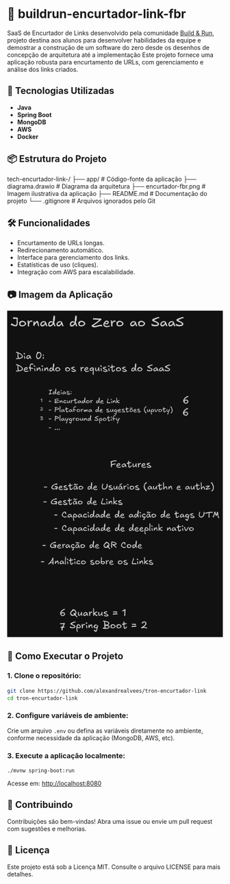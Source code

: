# 🔗 buildrun-encurtador-link-fbr

SaaS de Encurtador de Links desenvolvido pela comunidade [Build & Run](https://github.com/buildrun-tech), projeto destina aos alunos para desenvolver habilidades da equipe e demostrar a construção de um software do zero desde os desenhos de concepção de arquitetura até a implementação
Este projeto fornece uma aplicação robusta para encurtamento de URLs, com gerenciamento e análise dos links criados.

## 🚀 Tecnologias Utilizadas

- **Java**
- **Spring Boot**
- **MongoDB**
- **AWS**
- **Docker**

## 📦 Estrutura do Projeto

tech-encurtador-link-/
├── app/ # Código-fonte da aplicação
├── diagrama.drawio # Diagrama da arquitetura
├── encurtador-fbr.png # Imagem ilustrativa da aplicação
├── README.md # Documentação do projeto
└── .gitignore # Arquivos ignorados pelo Git

## 🛠️ Funcionalidades

- Encurtamento de URLs longas.
- Redirecionamento automático.
- Interface para gerenciamento dos links.
- Estatísticas de uso (cliques).
- Integração com AWS para escalabilidade.

## 📷 Imagem da Aplicação

![Encurtador FBR](encurtador-fbr.png)


## 🧪 Como Executar o Projeto

### 1. Clone o repositório:

```bash
git clone https://github.com/alexandrealvees/tron-encurtador-link
cd tron-encurtador-link
```

### 2. Configure variáveis de ambiente:

Crie um arquivo `.env` ou defina as variáveis diretamente no ambiente, conforme necessidade da aplicação (MongoDB, AWS, etc).

### 3. Execute a aplicação localmente:

```maven
./mvnw spring-boot:run
```

Acesse em: [http://localhost:8080](http://localhost:8080)

## 🤝 Contribuindo

Contribuições são bem-vindas!
Abra uma issue ou envie um pull request com sugestões e melhorias.

## 📄 Licença

Este projeto está sob a Licença MIT.
Consulte o arquivo LICENSE para mais detalhes.
